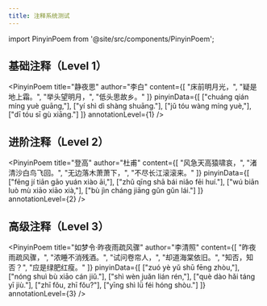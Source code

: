 ```yaml
---
title: 注释系统测试
---
```


import PinyinPoem from '@site/src/components/PinyinPoem';

## 基础注释（Level 1）

<PinyinPoem 
  title="静夜思"
  author="李白"
  content={[
    "床前明月光，",
    "疑是地上霜。",
    "举头望明月，",
    "低头思故乡。"
  ]}
  pinyinData={[
    ["chuáng qián míng yuè guāng,"],
    ["yí shì dì shàng shuāng."],
    ["jǔ tóu wàng míng yuè,"],
    ["dī tóu sī gù xiāng."]
  ]}
  annotationLevel={1}
/>

## 进阶注释（Level 2）

<PinyinPoem 
  title="登高"
  author="杜甫"
  content={[
    "风急天高猿啸哀，",
    "渚清沙白鸟飞回。",
    "无边落木萧萧下，",
    "不尽长江滚滚来。"
  ]}
  pinyinData={[
    ["fēng jí tiān gāo yuán xiào āi,"],
    ["zhǔ qīng shā bái niǎo fēi huí."],
    ["wú biān luò mù xiāo xiāo xià,"],
    ["bù jìn cháng jiāng gǔn gǔn lái."]
  ]}
  annotationLevel={2}
/>

## 高级注释（Level 3）

<PinyinPoem 
  title="如梦令·昨夜雨疏风骤"
  author="李清照"
  content={[
    "昨夜雨疏风骤，",
    "浓睡不消残酒。",
    "试问卷帘人，",
    "却道海棠依旧。",
    "知否，知否？",
    "应是绿肥红瘦。"
  ]}
  pinyinData={[
    ["zuó yè yǔ shū fēng zhòu,"],
    ["nóng shuì bù xiāo cán jiǔ."],
    ["shì wèn juǎn lián rén,"],
    ["què dào hǎi táng yī jiù."],
    ["zhī fǒu, zhī fǒu?"],
    ["yīng shì lǜ féi hóng shòu."]
  ]}
  annotationLevel={3}
/> 